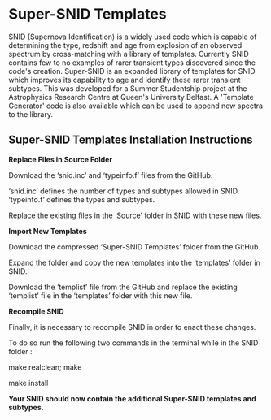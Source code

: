 # **Super-SNID Templates**

SNID (Supernova Identification) is a widely used code which is capable of determining the type, redshift and age from explosion of an observed spectrum by cross-matching with a library of templates. Currently SNID contains few to no examples of rarer transient types discovered since the code's creation. Super-SNID is an expanded library of templates for SNID which improves its capability to age and identify these rarer transient subtypes. This was developed for a Summer Studentship project at the Astrophysics Research Centre at Queen's University Belfast. A 'Template Generator' code is also available which can be used to append new spectra to the library.

## **Super-SNID Templates Installation Instructions**

**Replace Files in Source Folder**

Download the ‘snid.inc’ and ‘typeinfo.f’ files from the GitHub.

‘snid.inc’ defines the number of types and subtypes allowed in SNID. ‘typeinfo.f’ defines the types and subtypes.

Replace the existing files in the ‘Source’ folder in SNID with these new files.

**Import New Templates**

Download the compressed ‘Super-SNID Templates’ folder from the GitHub.

Expand the folder and copy the new templates into the ‘templates’ folder in SNID. 

Download the ‘templist’ file from the GitHub and replace the existing ‘templist’ file in the ‘templates’ folder with this new file.

**Recompile SNID**

Finally, it is necessary to recompile SNID in order to enact these changes.

To do so run the following two commands in the terminal while in the SNID folder :

make realclean; make

make install

**Your SNID should now contain the additional Super-SNID templates and subtypes.**

